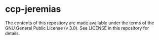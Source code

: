 # ccp-jeremias

The contents of this repository are made available under the terms of the GNU General Public License (v 3.0). See LICENSE in this repository for details.
